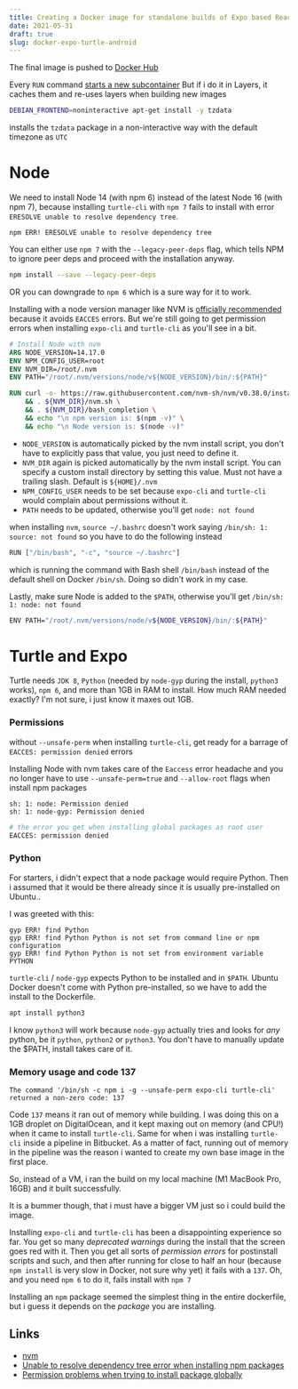 ```yaml
---
title: Creating a Docker image for standalone builds of Expo based React Native apps
date: 2021-05-31
draft: true
slug: docker-expo-turtle-android
---
```


The final image is pushed to [Docker Hub]()

Every `RUN` command [starts a new subcontainer](https://gist.github.com/thaJeztah/e6f00c7ef51897358103e1496f572ae1)
But if i do it in Layers, it caches them and re-uses layers when building new images

```bash
DEBIAN_FRONTEND=noninteractive apt-get install -y tzdata
```

installs the `tzdata` package in a non-interactive way with the default timezone as `UTC`

# Node

We need to install Node 14 (with npm 6) instead of the latest Node 16 (with npm 7), because installing `turtle-cli` with `npm 7` fails to install with error `ERESOLVE unable to resolve dependency tree`.

```
npm ERR! ERESOLVE unable to resolve dependency tree
```

You can either use `npm 7` with the `--legacy-peer-deps` flag, which tells NPM to ignore peer deps and proceed with the installation anyway.

```bash
npm install --save --legacy-peer-deps
```

OR you can downgrade to `npm 6` which is a sure way for it to work.

Installing with a node version manager like NVM is [officially recommended](https://docs.npmjs.com/resolving-eacces-permissions-errors-when-installing-packages-globally) because it avoids `EACCES` errors. But we're still going to get permission errors when installing `expo-cli` and `turtle-cli` as you'll see in a bit.

```dockerfile
# Install Node with nvm
ARG NODE_VERSION=14.17.0
ENV NPM_CONFIG_USER=root
ENV NVM_DIR=/root/.nvm
ENV PATH="/root/.nvm/versions/node/v${NODE_VERSION}/bin/:${PATH}"

RUN curl -o- https://raw.githubusercontent.com/nvm-sh/nvm/v0.38.0/install.sh | bash  \
    && . ${NVM_DIR}/nvm.sh \
    && . ${NVM_DIR}/bash_completion \
    && echo "\n npm version is: $(npm -v)" \
    && echo "\n Node version is: $(node -v)"
```

- `NODE_VERSION` is automatically picked by the nvm install script, you don't have to explicitly pass that value, you just need to define it.
- `NVM_DIR` again is picked automatically by the nvm install script. You can specify a custom install directory by setting this value. Must not have a trailing slash. Default is `${HOME}/.nvm`
- `NPM_CONFIG_USER` needs to be set because `expo-cli` and `turtle-cli` would complain about permissions without it.
- `PATH` needs to be updated, otherwise you'll get `node: not found`

when installing `nvm`, `source ~/.bashrc` doesn't work saying `/bin/sh: 1: source: not found` so you have to do the following instead

```bash
RUN ["/bin/bash", "-c", "source ~/.bashrc"]
```

which is running the command with Bash shell `/bin/bash` instead of the default shell on Docker `/bin/sh`. Doing so didn't work in my case.

Lastly, make sure Node is added to the `$PATH`, otherwise you'll get `/bin/sh: 1: node: not found`

```bash
ENV PATH="/root/.nvm/versions/node/v${NODE_VERSION}/bin/:${PATH}"
```

# Turtle and Expo

Turtle needs `JDK 8`, `Python` (needed by `node-gyp` during the install, `python3` works), `npm 6`, and more than 1GB in RAM to install. How much RAM needed exactly? I'm not sure, i just know it maxes out 1GB.

### Permissions

without `--unsafe-perm` when installing `turtle-cli`, get ready for a barrage of `EACCES: permission denied` errors

Installing Node with nvm takes care of the `Eaccess` error headache and you no longer have to use `--unsafe-perm=true` and `--allow-root` flags when install npm packages

```
sh: 1: node: Permission denied
sh: 1: node-gyp: Permission denied
```

```bash
# the error you get when installing global packages as root user
EACCES: permission denied
```

### Python

For starters, i didn't expect that a node package would require Python. Then i assumed that it would be there already since it is usually pre-installed on Ubuntu..

I was greeted with this:

```
gyp ERR! find Python
gyp ERR! find Python Python is not set from command line or npm configuration
gyp ERR! find Python Python is not set from environment variable PYTHON
```

`turtle-cli` / `node-gyp` expects Python to be installed and in `$PATH`. Ubuntu Docker doesn't come with Python pre-installed, so we have to add the install to the Dockerfile.

```bash
apt install python3
```

I know `python3` will work because `node-gyp` actually tries and looks for _any_ python, be it `python`, `python2` or `python3`. You don't have to manually update the $PATH, install takes care of it.

### Memory usage and code 137

```
The command '/bin/sh -c npm i -g --unsafe-perm expo-cli turtle-cli' returned a non-zero code: 137
```

Code `137` means it ran out of memory while building. I was doing this on a 1GB droplet on DigitalOcean, and it kept maxing out on memory (and CPU!) when it came to install `turtle-cli`. Same for when i was installing `turtle-cli` inside a pipeline in Bitbucket. As a matter of fact, running out of memory in the pipeline was the reason i wanted to create my own base image in the first place.

So, instead of a VM, i ran the build on my local machine (M1 MacBook Pro, 16GB) and it built successfully.

It is a bummer though, that i must have a bigger VM just so i could build the image.

Installing `expo-cli` and `turtle-cli` has been a disappointing experience so far. You get so many _deprecated warnings_ during the install that the screen goes red with it. Then you get all sorts of _permission errors_ for postinstall scripts and such, and then after running for close to half an hour (because `npm install` is very slow in Docker, not sure why yet) it fails with a `137`. Oh, and you need `npm 6` to do it, fails install with `npm 7`

Installing an `npm` package seemed the simplest thing in the entire dockerfile, but i guess it depends on the _package_ you are installing.

## Links

- [nvm](https://github.com/nvm-sh/nvm)
- [Unable to resolve dependency tree error when installing npm packages](https://stackoverflow.com/a/65348395/890814)
- [Permission problems when trying to install package globally](https://github.com/nodejs/docker-node/issues/603)
